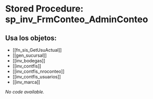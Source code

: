 # Stored Procedure: sp_inv_FrmConteo_AdminConteo

## Usa los objetos:
- [[fn_sis_GetUsuActual]]
- [[gen_sucursal]]
- [[inv_bodegas]]
- [[inv_contfis]]
- [[inv_contfis_nroconteo]]
- [[inv_contfis_usuarios]]
- [[inv_marca]]

*No code available.*
